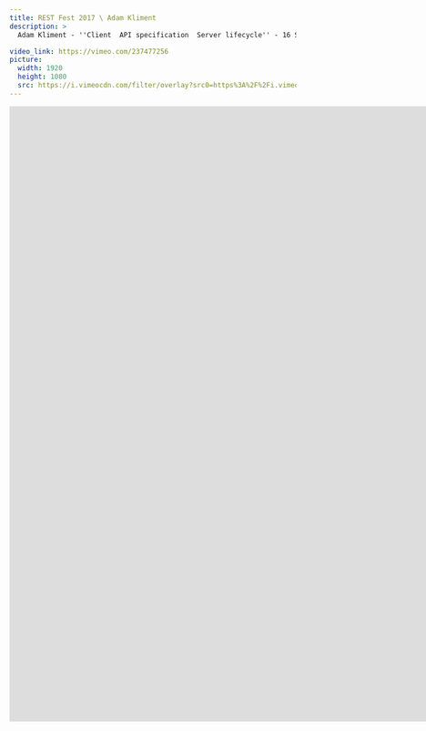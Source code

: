 ```yaml
---
title: REST Fest 2017 \ Adam Kliment
description: >
  Adam Kliment - ''Client  API specification  Server lifecycle'' - 16 September 2017

video_link: https://vimeo.com/237477256
picture:
  width: 1920
  height: 1080
  src: https://i.vimeocdn.com/filter/overlay?src0=https%3A%2F%2Fi.vimeocdn.com%2Fvideo%2F659928591_1920x1080.jpg&src1=http%3A%2F%2Ff.vimeocdn.com%2Fp%2Fimages%2Fcrawler_play.png
---
```

<iframe src="https://player.vimeo.com/video/237477256?title=0&byline=0&portrait=0&badge=0&autopause=0&player_id=0" width="1920" height="1080" frameborder="0" title="REST Fest 2017 \ Adam Kliment" webkitallowfullscreen mozallowfullscreen allowfullscreen></iframe>